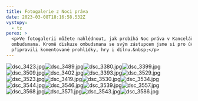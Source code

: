 ```yaml
---
title: Fotogalerie z Noci práva
date: 2023-03-08T18:16:58.532Z
vystupy:
  - tz
perex: >
  <p>Ve fotogalerii můžete nahlédnout, jak probíhá Noc práva v Kanceláři
  ombudsmana. Kromě diskuze ombudsmana se svým zástupcem jsme si pro účastníky
  připravili komentované prohlídky, hry i dílnu.&nbsp;</p>
---
```

<p><img alt="dsc_3423.jpg" src="https://www.ochrance.cz/aktualne/fotogalerie_z_noci_prava/dsc_3423.jpg" /><img alt="dsc_3489.jpg" src="https://www.ochrance.cz/aktualne/fotogalerie_z_noci_prava/dsc_3489.jpg" /><img alt="dsc_3380.jpg" src="https://www.ochrance.cz/aktualne/fotogalerie_z_noci_prava/dsc_3380.jpg" /><img alt="dsc_3399.jpg" src="https://www.ochrance.cz/aktualne/fotogalerie_z_noci_prava/dsc_3399.jpg" /><img alt="dsc_3509.jpg" src="https://www.ochrance.cz/aktualne/fotogalerie_z_noci_prava/dsc_3509.jpg" /><img alt="dsc_3402.jpg" src="https://www.ochrance.cz/aktualne/fotogalerie_z_noci_prava/dsc_3402.jpg" /><img alt="dsc_3393.jpg" src="https://www.ochrance.cz/aktualne/fotogalerie_z_noci_prava/dsc_3393.jpg" /><img alt="dsc_3529.jpg" src="https://www.ochrance.cz/aktualne/fotogalerie_z_noci_prava/dsc_3529.jpg" /><img alt="dsc_3523.jpg" src="https://www.ochrance.cz/aktualne/fotogalerie_z_noci_prava/dsc_3523.jpg" /><img alt="dsc_3419.jpg" src="https://www.ochrance.cz/aktualne/fotogalerie_z_noci_prava/dsc_3419.jpg" /><img alt="dsc_3530.jpg" src="https://www.ochrance.cz/aktualne/fotogalerie_z_noci_prava/dsc_3530.jpg" /><img alt="dsc_3534.jpg" src="https://www.ochrance.cz/aktualne/fotogalerie_z_noci_prava/dsc_3534.jpg" /><img alt="dsc_3544.jpg" src="https://www.ochrance.cz/aktualne/fotogalerie_z_noci_prava/dsc_3544.jpg" /><img alt="dsc_3546.jpg" src="https://www.ochrance.cz/aktualne/fotogalerie_z_noci_prava/dsc_3546.jpg" /><img alt="dsc_3539.jpg" src="https://www.ochrance.cz/aktualne/fotogalerie_z_noci_prava/dsc_3539.jpg" /><img alt="dsc_3557.jpg" src="https://www.ochrance.cz/aktualne/fotogalerie_z_noci_prava/dsc_3557.jpg" /><img alt="dsc_3568.jpg" src="https://www.ochrance.cz/aktualne/fotogalerie_z_noci_prava/dsc_3568.jpg" /><img alt="dsc_3571.jpg" src="https://www.ochrance.cz/aktualne/fotogalerie_z_noci_prava/dsc_3571.jpg" /><img alt="dsc_3543.jpg" src="https://www.ochrance.cz/aktualne/fotogalerie_z_noci_prava/dsc_3543.jpg" /><img alt="dsc_3586.jpg" src="https://www.ochrance.cz/aktualne/fotogalerie_z_noci_prava/dsc_3586.jpg" /></p>
